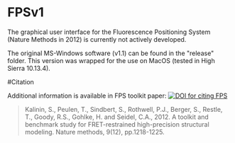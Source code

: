 # FPSv1

The graphical user interface for the Fluorescence Positioning System (Nature Methods in 2012) is currently not actively developed.

The original MS-Windows software (v1.1) can be found in the "release" folder.  This version was wrapped for the use on MacOS (tested in High Sierra 10.13.4).

#Citation

Additional information is available in FPS toolkit paper: [![DOI for citing FPS](https://img.shields.io/badge/DOI-10.1038%2Fnmeth.2222-blue.svg)](https://doi.org/10.1038/nmeth.2222)
> Kalinin, S., Peulen, T., Sindbert, S., Rothwell, P.J., Berger, S., Restle, T., Goody, R.S., Gohlke, H. and Seidel, C.A., 2012. A toolkit and benchmark study for FRET-restrained high-precision structural modeling. Nature methods, 9(12), pp.1218-1225.
